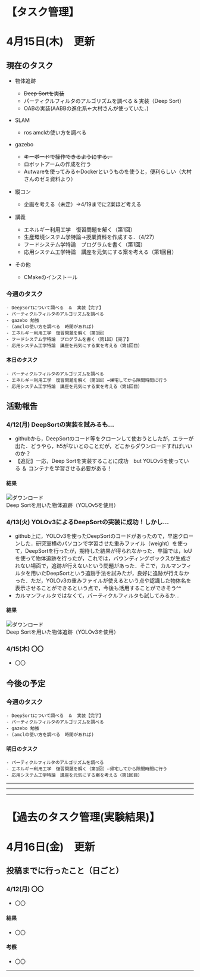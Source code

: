 # 【タスク管理】
# 4月15日(木)　更新

## 現在のタスク
- 物体追跡
  - ~~Deep Sortを実装~~
  - パーティクルフィルタのアルゴリズムを調べる & 実装（Deep Sort）
  - OABの実装(AABBの進化系←大村さんが使っていた．)
  

- SLAM
  - ros amclの使い方を調べる
  

- gazebo
  - ~~キーボードで操作できるようにする．~~
  - ロボットアームの作成を行う
  - Autwareを使ってみる←Dockerというものを使うと，便利らしい（大村さんのゼミ資料より） 
  
  
- 縦コン
  - 企画を考える（未定）→4/19までに2案ほど考える
  
 

- 講義
  - エネルギー利用工学　復習問題を解く（第1回）
  - 生産環境システム学特論→授業資料を作成する．（4/27）
  - フードシステム学特論　プログラムを書く（第1回）
  - 応用システム工学特論　講座を元気にする案を考える（第1回目）

- その他
  - CMakeのインストール
   
   
   
### 今週のタスク

    - DeepSortについて調べる　＆　実装【完了】
    - パーティクルフィルタのアルゴリズムを調べる
    - gazebo 勉強
    - (amclの使い方を調べる　時間があれば)
    - エネルギー利用工学　復習問題を解く（第1回）
    - フードシステム学特論　プログラムを書く（第1回）【完了】
    - 応用システム工学特論　講座を元気にする案を考える（第1回目）
    

#### 本日のタスク

    - パーティクルフィルタのアルゴリズムを調べる
    - エネルギー利用工学　復習問題を解く（第1回）←帰宅してから隙間時間に行う
    - 応用システム工学特論　講座を元気にする案を考える（第1回目）
    
 
 
 
   
## 活動報告
### 4/12(月) DeepSortの実装を試みるも...
- githubから，DeepSortのコード等をクローンして使おうとしたが，エラーが出た．どうやら，h5がないとのことだが，どこからダウンロードすればいいのか？
- 【追記】一応，Deep Sortを実装することに成功　but YOLOv5を使っている ＆ コンテナを学習させる必要がある！

#### 結果
![ダウンロード](https://user-images.githubusercontent.com/82224433/114426984-9429eb00-9bf5-11eb-814e-621b4c459bb0.gif)<br>Deep Sortを用いた物体追跡（YOLOv5を使用）


### 4/13(火) YOLOv3によるDeepSortの実装に成功！しかし...
- github上に，YOLOv3を使ったDeepSortのコードがあったので，早速クローンした．研究室横のパソコンで学習させた重みファイル（weight）を使って，DeepSortを行ったが，期待した結果が得られなかった．卒論では，IoUを使って物体追跡を行ったが，これでは，バウンディングボックスが生成されない場面で，追跡が行えないという問題があった．そこで，カルマンフィルタを用いたDeepSortという追跡手法を試みたが，良好に追跡が行えなかった．ただ，YOLOv3の重みファイルが使えるという点や認識した物体名を表示させることができるという点で，今後も活用することができそう^^
- カルマンフィルタではなくて，パーティクルフィルタも試してみるか...

#### 結果
![ダウンロード](https://user-images.githubusercontent.com/82224433/114548420-b295f200-9c9a-11eb-9abb-966dff44c403.gif)<br>Deep Sortを用いた物体追跡（YOLOv3を使用）


### 4/15(木) 〇〇
- 〇〇



## 今後の予定
### 今週のタスク

    - DeepSortについて調べる　＆　実装【完了】
    - パーティクルフィルタのアルゴリズムを調べる
    - gazebo 勉強
    - (amclの使い方を調べる　時間があれば)
    
    
#### 明日のタスク
    
    - パーティクルフィルタのアルゴリズムを調べる
    - エネルギー利用工学　復習問題を解く（第1回）←帰宅してから隙間時間に行う
    - 応用システム工学特論　講座を元気にする案を考える（第1回目）
    

-----------------------------------------------------
-----------------------------------------------------
-----------------------------------------------------

# 【過去のタスク管理(実験結果)】

# 4月16日(金)　更新

## 投稿までに行ったこと（日ごと）
### 4/12(月) 〇〇
- 〇〇

#### 結果
- 〇〇

#### 考察
- 〇〇


-----------------------------------------------------

